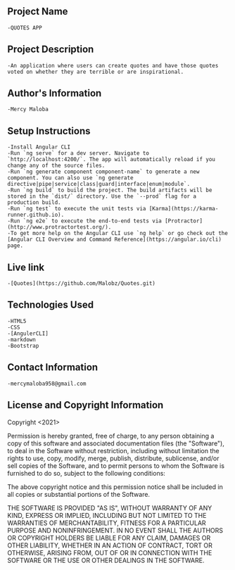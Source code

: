 ## Project Name
    -QUOTES APP

## Project Description
    -An application where users can create quotes and have those quotes voted on whether they are terrible or are inspirational.

## Author's Information
    -Mercy Maloba

## Setup Instructions
    -Install Angular CLI 
    -Run `ng serve` for a dev server. Navigate to `http://localhost:4200/`. The app will automatically reload if you change any of the source files.
    -Run `ng generate component component-name` to generate a new component. You can also use `ng generate directive|pipe|service|class|guard|interface|enum|module`.
    -Run `ng build` to build the project. The build artifacts will be stored in the `dist/` directory. Use the `--prod` flag for a production build.
    -Run `ng test` to execute the unit tests via [Karma](https://karma-runner.github.io).
    -Run `ng e2e` to execute the end-to-end tests via [Protractor](http://www.protractortest.org/).
    -To get more help on the Angular CLI use `ng help` or go check out the [Angular CLI Overview and Command Reference](https://angular.io/cli) page.

## Live link
    -[Quotes](https://github.com/Malobz/Quotes.git)

## Technologies Used
    -HTML5
    -CSS
    -[AngulerCLI]
    -markdown
    -Bootstrap

## Contact Information
    -mercymaloba958@gmail.com

## License and Copyright Information
Copyright <2021> <Mercy Maloba>

Permission is hereby granted, free of charge, to any person obtaining a copy of this software and associated documentation files (the "Software"), to deal in the Software without restriction, including without limitation the rights to use, copy, modify, merge, publish, distribute, sublicense, and/or sell copies of the Software, and to permit persons to whom the Software is furnished to do so, subject to the following conditions:

The above copyright notice and this permission notice shall be included in all copies or substantial portions of the Software.

THE SOFTWARE IS PROVIDED "AS IS", WITHOUT WARRANTY OF ANY KIND, EXPRESS OR IMPLIED, INCLUDING BUT NOT LIMITED TO THE WARRANTIES OF MERCHANTABILITY, FITNESS FOR A PARTICULAR PURPOSE AND NONINFRINGEMENT. IN NO EVENT SHALL THE AUTHORS OR COPYRIGHT HOLDERS BE LIABLE FOR ANY CLAIM, DAMAGES OR OTHER LIABILITY, WHETHER IN AN ACTION OF CONTRACT, TORT OR OTHERWISE, ARISING FROM, OUT OF OR IN CONNECTION WITH THE SOFTWARE OR THE USE OR OTHER DEALINGS IN THE SOFTWARE.